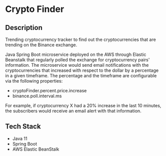 # Crypto Finder

Description
--------------------

Trending cryptocurrency tracker to find out the cryptocurrencies that are trending on the Binance exchange.

Java Spring Boot microservice deployed on the AWS through Elastic Beanstalk that regularly polled the exchange for cryptocurrency pairs' information. 
The microservice would send email notifications with the cryptocurrencies that increased with respect to the dollar by a percentage in a given timeframe. 
The percentage and the timeframe are configurable via the following properties:
- cryptoFinder.percent.price.increase
- binance.poll.interval.ms

For example, if cryptocurrency X had a 20% increase in the last 10 minutes, the subscribers would receive an email alert with that information.

Tech Stack
--------------------
- Java 11
- Spring Boot
- AWS Elastic BeanStalk
